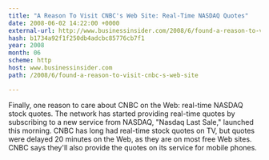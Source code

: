 ```yaml
---
title: "A Reason To Visit CNBC's Web Site: Real-Time NASDAQ Quotes"
date: 2008-06-02 14:22:00 +0000
external-url: http://www.businessinsider.com/2008/6/found-a-reason-to-visit-cnbc-s-web-site
hash: b1734a92f1f250db4adcbc85776cb7f1
year: 2008
month: 06
scheme: http
host: www.businessinsider.com
path: /2008/6/found-a-reason-to-visit-cnbc-s-web-site

---
```


Finally, one reason to care about CNBC on the Web: real-time NASDAQ stock quotes. The network has started providing real-time quotes by subscribing to a new service from NASDAQ, "Nasdaq Last Sale," launched this morning. CNBC has long had real-time stock quotes on TV, but quotes were delayed 20 minutes on the Web, as they are on most free Web sites. CNBC says they'll also provide the quotes on its service for mobile phones.
